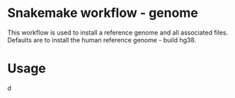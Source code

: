 # Snakemake workflow - genome
This workflow is used to install a reference genome and all associated files. Defaults are to install the human reference genome - build hg38.

# Usage
d